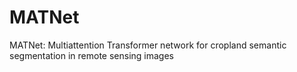 # MATNet
MATNet: Multiattention Transformer network for cropland semantic segmentation in remote sensing images
